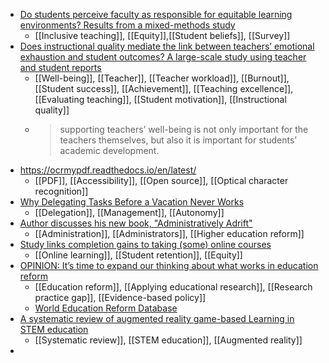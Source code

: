 - [Do students perceive faculty as responsible for equitable learning environments? Results from a mixed-methods study](https://www.tandfonline.com/doi/abs/10.1080/07294360.2022.2120856?journalCode=cher20)
	- [[Inclusive teaching]], [[Equity]],[[Student beliefs]], [[Survey]]
- [Does instructional quality mediate the link between teachers’ emotional exhaustion and student outcomes? A large-scale study using teacher and student reports](https://psycnet.apa.org/record/2022-07927-001?doi=1)
	- [[Well-being]], [[Teacher]], [[Teacher workload]], [[Burnout]], [[Student success]], [[Achievement]], [[Teaching excellence]], [[Evaluating teaching]], [[Student motivation]], [[Instructional quality]]
	- >supporting teachers’ well-being is not only important for the teachers themselves, but also it is important for students’ academic development.
- https://ocrmypdf.readthedocs.io/en/latest/
	- [[PDF]], [[Accessibility]], [[Open source]], [[Optical character recognition]]
- [Why Delegating Tasks Before a Vacation Never Works](https://hbr.org/2017/08/why-delegating-tasks-before-a-vacation-never-works?utm_medium=social&utm_campaign=hbr&utm_source=twitter&tpcc=orgsocial_edit)
	- [[Delegation]], [[Management]], [[Autonomy]]
- [Author discusses his new book, "Administratively Adrift"](https://www.insidehighered.com/news/2022/09/16/author-discusses-his-new-book-administratively-adrift)
	- [[Administration]], [[Administrators]], [[Higher education reform]]
- [Study links completion gains to taking (some) online courses](https://www.insidehighered.com/news/2022/09/01/study-links-completion-gains-taking-some-online-courses)
	- [[Online learning]], [[Student retention]], [[Equity]]
- [OPINION: It’s time to expand our thinking about what works in education reform](https://hechingerreport.org/opinion-its-time-to-expand-our-thinking-about-what-works-in-education-reform/)
	- [[Education reform]], [[Applying educational research]], [[Research practice gap]], [[Evidence-based policy]]
	- [World Education Reform Database](https://www.werd.world/)
- [A systematic review of augmented reality game-based Learning in STEM education](https://link.springer.com/epdf/10.1007/s11423-022-10122-y?sharing_token=Kjm8sNY_iPOtfvPK9_DY8_e4RwlQNchNByi7wbcMAY4jC_nxgfB-1KY71dKNh5UmSXTAxMn9P7VB1p1xygjvomoAcRhD2_937NUWS0TcYNYC9QCmtR_5O_727321M-9SQSZDGtjhSYSscw6MuzOg1mz_NXRxj1nHS0f9WuhBQYg=)
	- [[Systematic review]], [[STEM education]], [[Augmented reality]]
-